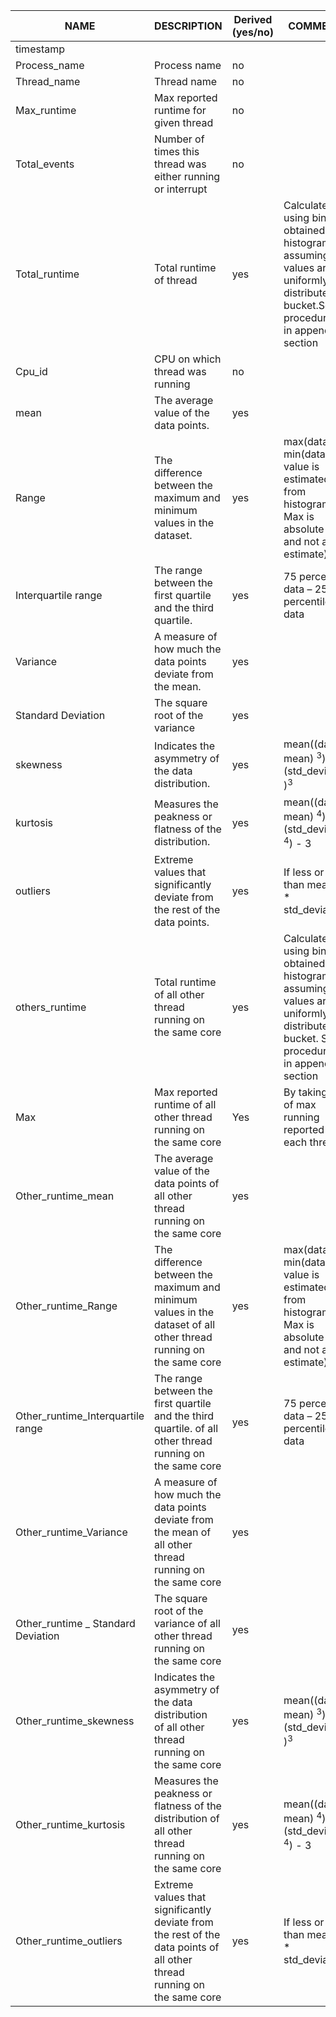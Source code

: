 | NAME                                | DESCRIPTION                                                                                                             | Derived (yes/no) | COMMENTS                                                                                                                              |
| ----------------------------------- | ----------------------------------------------------------------------------------------------------------------------- | ---------------- | ------------------------------------------------------------------------------------------------------------------------------------- |
| timestamp                           |                                                                                                                         |                  |                                                                                                                                       |
| Process_name                        | Process name                                                                                                            | no               |                                                                                                                                       |
| Thread_name                         | Thread name                                                                                                             | no               |                                                                                                                                       |
| Max_runtime                         | Max reported runtime for given thread                                                                                   | no               |                                                                                                                                       |
| Total_events                        | Number of times this thread was either running or interrupt                                                             | no               |                                                                                                                                       |
| Total_runtime                       | Total runtime of thread                                                                                                 | yes              | Calculated using bin obtained from histogram assuming values are uniformly distributed in bucket.See procedure-1 in appendix section  |
| Cpu_id                              | CPU on which thread was running                                                                                         | no               |                                                                                                                                       |
| mean                                | The average value of the data points.                                                                                   | yes              |                                                                                                                                       |
| Range                               | The difference between the maximum and minimum values in the dataset.                                                   | yes              | max(data) - min(data) (Min value is estimated from histogram. Max is absolute value and not an estimate)                              |
| Interquartile range                 | The range between the first quartile and the third quartile.                                                            | yes              | 75 percentile data – 25 percentile of data                                                                                            |
| Variance                            | A measure of how much the data points deviate from the mean.                                                            | yes              |                                                                                                                                       |
| Standard Deviation                  | The square root of the variance                                                                                         | yes              |                                                                                                                                       |
| skewness                            | Indicates the asymmetry of the data distribution.                                                                       | yes              | mean((data - mean) <sup>3</sup>) / (std_deviation )<sup>3</sup>                                                                       |
| kurtosis                            | Measures the peakness or flatness of the distribution.                                                                  | yes              | mean((data - mean) <sup>4</sup>) / (std_deviation <sup>4</sup>) - 3                                                                   |
| outliers                            | Extreme values that significantly deviate from the rest of the data points.                                             | yes              | If less or more than mean - 2 \* std_deviation                                                                                        |
| others_runtime                      | Total runtime of all other thread running on the same core                                                              | yes              | Calculated using bin obtained from histogram assuming values are uniformly distributed in bucket. See procedure-1 in appendix section |
| Max                                 | Max reported runtime of all other thread running on the same core                                                       | Yes              | By taking max of max running reported by each thread                                                                                  |
| Other_runtime_mean                  | The average value of the data points of all other thread running on the same core                                       | yes              |                                                                                                                                       |
| Other_runtime_Range                 | The difference between the maximum and minimum values in the dataset of all other thread running on the same core       | yes              | max(data) - min(data) (Min value is estimated from histogram. Max is absolute value and not an estimate)                              |
| Other_runtime_Interquartile range   | The range between the first quartile and the third quartile. of all other thread running on the same core               | yes              | 75 percentile data – 25 percentile of data                                                                                            |
| Other_runtime_Variance              | A measure of how much the data points deviate from the mean of all other thread running on the same core                | yes              |                                                                                                                                       |
| Other_runtime \_ Standard Deviation | The square root of the variance of all other thread running on the same core                                            | yes              |                                                                                                                                       |
| Other_runtime_skewness              | Indicates the asymmetry of the data distribution  of all other thread running on the same core                          | yes              | mean((data - mean) <sup>3</sup>) / (std_deviation )<sup>3</sup>                                                                       |
| Other_runtime_kurtosis              | Measures the peakness or flatness of the distribution of all other thread running on the same core                      | yes              | mean((data - mean) <sup>4</sup>) / (std_deviation <sup>4</sup>) - 3                                                                   |
| Other_runtime_outliers              | Extreme values that significantly deviate from the rest of the data points of all other thread running on the same core | yes              | If less or more than mean - 2 \* std_deviation                                                                                        |
